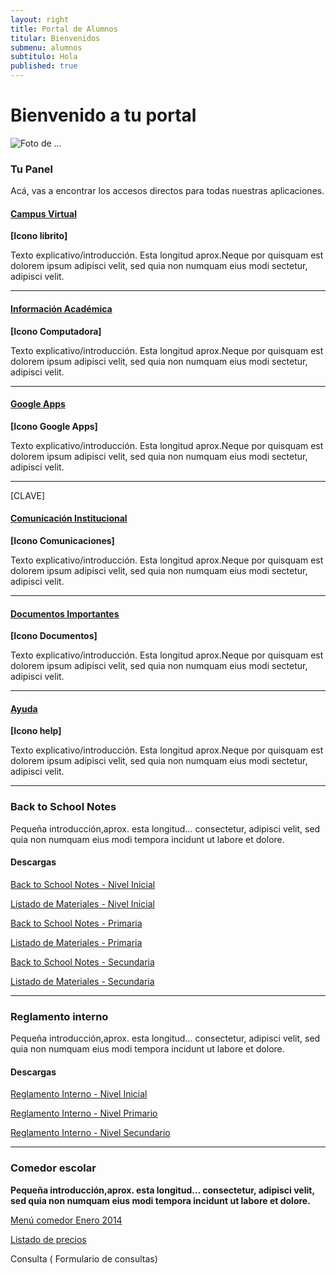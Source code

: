 ```yaml
---
layout: right
title: Portal de Alumnos
titular: Bienvenidos
submenu: alumnos
subtitulo: Hola
published: true
---
```


# Bienvenido a tu portal
 
![Foto de ...](http://placeimg.com/720/300/people)



### Tu Panel

Acá, vas a encontrar los accesos directos para todas nuestras aplicaciones. 


#### [Campus Virtual]()
**[Icono librito]**

Texto explicativo/introducción. Esta longitud aprox.Neque por quisquam est dolorem ipsum adipisci velit, sed quia non numquam eius modi sectetur, adipisci velit.

---

#### [Información Académica]()
**[Icono Computadora]**

Texto explicativo/introducción. Esta longitud aprox.Neque por quisquam est dolorem ipsum adipisci velit, sed quia non numquam eius modi sectetur, adipisci velit.

---

#### [Google Apps]()
**[Icono Google Apps]**

Texto explicativo/introducción. Esta longitud aprox.Neque por quisquam est dolorem ipsum adipisci velit, sed quia non numquam eius modi sectetur, adipisci velit.

---
[CLAVE]
#### [Comunicación Institucional]()
**[Icono Comunicaciones]**

Texto explicativo/introducción. Esta longitud aprox.Neque por quisquam est dolorem ipsum adipisci velit, sed quia non numquam eius modi sectetur, adipisci velit.

---

#### [Documentos Importantes]()
**[Icono Documentos]**

Texto explicativo/introducción. Esta longitud aprox.Neque por quisquam est dolorem ipsum adipisci velit, sed quia non numquam eius modi sectetur, adipisci velit.

---


#### [Ayuda]()
**[Icono help]**

Texto explicativo/introducción. Esta longitud aprox.Neque por quisquam est dolorem ipsum adipisci velit, sed quia non numquam eius modi sectetur, adipisci velit.

---


### Back to School Notes

Pequeña introducción,aprox. esta longitud… consectetur, adipisci velit, sed quia non numquam eius modi tempora incidunt ut labore et dolore.

#### Descargas

[Back to School Notes - Nivel Inicial]() 

[Listado de Materiales - Nivel Inicial]() 

[Back to School Notes - Primaria]()

[Listado de Materiales - Primaria]() 

[Back to School Notes - Secundaria]()

[Listado de Materiales - Secundaria]() 

---

### Reglamento interno

Pequeña introducción,aprox. esta longitud… consectetur, adipisci velit, sed quia non numquam eius modi tempora incidunt ut labore et dolore.

#### Descargas

[Reglamento Interno - Nivel Inicial]() 

[Reglamento Interno - Nivel Primario]() 

[Reglamento Interno - Nivel Secundario]()


---


### Comedor escolar

**Pequeña introducción,aprox. esta longitud… consectetur, adipisci velit, sed quia non numquam eius modi tempora incidunt ut labore et dolore.**

[Menú comedor Enero 2014]()

[Listado de precios]()

Consulta ( Formulario de consultas)